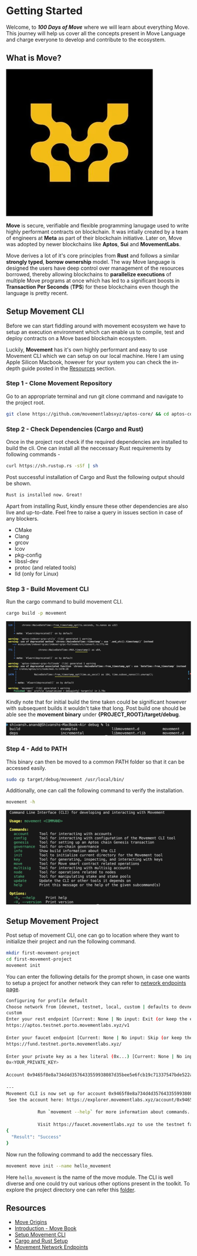 # Getting Started

Welcome, to **_100 Days of Move_** where we will learn about everything Move. This journey will help us cover all the concepts present in Move Language and charge everyone to develop and contribute to the ecosystem.

## What is Move?

![](assets/20250102_173148_movement-labs_cover.webp)

**Move** is secure, verifiable and flexible programming lanugage used to write highly performant contracts on blockchain. It was intially created by a team of engineers at **Meta** as part of their blockchain initiative. Later on, Move was adopted by newer blockchains like **Aptos**, **Sui** and **MovementLabs**.

Move derives a lot of it's core principles from **Rust** and follows a similar **strongly typed**, **borrow ownership** model. The way Move language is designed the users have deep control over management of the resources borrowed, thereby allowing blockchains to **parallelize executions** of multiple Move programs at once which has led to a significant boosts in **Transaction Per Seconds** (**TPS**) for these blockchains even though the language is pretty recent.

## Setup Movement CLI

Before we can start fiddling around with movement ecosystem we have to setup an execution environment which can enable us to compile, test and deploy contracts on a Move based blockchain ecosystem.

Luckily, **Movement** has it's own highly performant and easy to use Movement CLI which we can setup on our local machine. Here I am using Apple Silicon Macbook, however for your system you can check the in-depth guide posted in the [Resources](#resources) section.

### Step 1 - Clone Movement Repository

Go to an appropriate terminal and run git clone command and navigate to the project root.

```bash
git clone https://github.com/movementlabsxyz/aptos-core/ && cd aptos-core
```

### Step 2 - Check Dependencies (Cargo and Rust)

Once in the project root check if the required dependencies are installed to build the cli. One can install all the neccessary Rust requirements by following commands -

```bash
curl https://sh.rustup.rs -sSf | sh
```

Post successful installation of Cargo and Rust the following output should be shown.

```bash
Rust is installed now. Great!
```

Apart from installing Rust, kindly ensure these other dependencies are also live and up-to-date. Feel free to raise a query in issues section in case of any blockers.

* CMake
* Clang
* grcov
* lcov
* pkg-config
* libssl-dev
* protoc (and related tools)
* lld (only for Linux)

### Step 3 - Build Movement CLI

Run the cargo command to build movement CLI.

```bash
cargo build -p movement
```

![](assets/20250102_183043_cargo-build-output.png)

Kindly note that for initial build the time taken could be significant however with subsequent builds it wouldn't take that long. Post build one should be able see the **movement binary** under **{PROJECT_ROOT}/target/debug**.

![](assets/20250102_183349_debug-build-output.png)

### Step 4 - Add to PATH

This binary can then be moved to a common PATH folder so that it can be accessed easily.

```bash
sudo cp target/debug/movement /usr/local/bin/
```

Additionally, one can call the following command to verify the installation.

```bash
movement -h
```

![Output for Movement Help Command](assets/20250102_183648_movement-cli-output.png)

## Setup Movement Project

Post setup of movement CLI, one can go to location where they want to initialize their project and run the following command.

```bash
mkdir first-movement-project
cd first-movement-project
movement init
```

You can enter the following details for the prompt shown, in case one wants to setup a project for another network they can refer to [network endpoints page](https://docs.movementnetwork.xyz/devs/networkEndpoints).

```bash
Configuring for profile default
Choose network from [devnet, testnet, local, custom | defaults to devnet]. For testnet, start over and run movement init --skip-faucet
custom
Enter your rest endpoint [Current: None | No input: Exit (or keep the existing if present)]
https://aptos.testnet.porto.movementlabs.xyz/v1

Enter your faucet endpoint [Current: None | No input: Skip (or keep the existing one if present) | 'skip' to not use a faucet]
https://fund.testnet.porto.movementlabs.xyz/

Enter your private key as a hex literal (0x...) [Current: None | No input: Generate new key (or keep one if present)]
0x<YOUR_PRIVATE_KEY>

Account 0x9465f8e8a734d4d3576433559938087d35bee5e6fcb19c71337547bde522a457 has been already found onchain

---
Movement CLI is now set up for account 0x9465f8e8a734d4d3576433559938087d35bee5e6fcb19c71337547bde522a457 as profile default!
 See the account here: https://explorer.movementlabs.xyz/account/0x9465f8e8a734d4d3576433559938087d35bee5e6fcb19c71337547bde522a457?network=custom
 
            Run `movement --help` for more information about commands. 
 
            Visit https://faucet.movementlabs.xyz to use the testnet faucet.
{
  "Result": "Success"
}
```

Now run the following command to add the neccessary files.

```bash
movement move init --name hello_movement
```

Here `hello_movement` is the name of the move module. The CLI is well diverse and one could try out various other options present in the toolkit. To explore the project directory one can refer this [folder](../demos/getting-started).

## Resources<a id="resources"></a>

- [Move Origins](https://www.halborn.com/blog/post/what-is-the-move-programming-language)
- [Introduction - Move Book](https://move-language.github.io/move/introduction.html)
- [Setup Movement CLI](https://docs.movementnetwork.xyz/devs/movementcli)
- [Cargo and Rust Setup](https://doc.rust-lang.org/cargo/getting-started/installation.html)
- [Movement Network Endpoints](https://docs.movementnetwork.xyz/devs/networkEndpoints)

